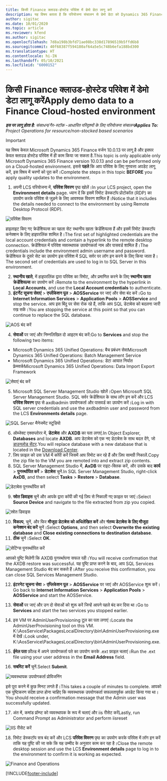 ```yaml
---
title: किसी Finance क्लाउड-होस्टेड परिवेश में डेमो डेटा लागू करें
description: यह विषय बताता है कि परियोजना संचालन से डेमो डेटा को Dynamics 365 Finance क्लाउड द्वारा होस्ट किए गए परिवेश में कैसे लागू किया जाए।
author: sigitac
ms.date: 10/01/2020
ms.topic: article
ms.reviewer: kfend
ms.author: sigitac
ms.openlocfilehash: 7d8a198b3bfd71ae08bc338d17896519b5ffd6b8
ms.sourcegitcommit: 40f68387f594180af64a5e5c748b6efa188bd300
ms.translationtype: HT
ms.contentlocale: hi-IN
ms.lasthandoff: 05/10/2021
ms.locfileid: "6000152"
---
```

# <a name="apply-demo-data-to-a-finance-cloud-hosted-environment"></a><span data-ttu-id="9cc8f-103">किसी Finance क्लाउड-होस्टेड परिवेश में डेमो डेटा लागू करें</span><span class="sxs-lookup"><span data-stu-id="9cc8f-103">Apply demo data to a Finance Cloud-hosted environment</span></span>

<span data-ttu-id="9cc8f-104">_**इस पर लागू होता है:** संसाधन/गैर-स्टॉक -आधारित परिदृश्यों के लिए परियोजना संचालन_</span><span class="sxs-lookup"><span data-stu-id="9cc8f-104">_**Applies To:** Project Operations for resource/non-stocked based scenarios_</span></span>

> [!IMPORTANT]
> <span data-ttu-id="9cc8f-105">यह विषय केवल Microsoft Dynamics 365 Finance वर्जन 10.0.13 पर लागू है और इसपर केवल क्लाउड होस्टेड परिवेश में ही काम किया जा सकता है.</span><span class="sxs-lookup"><span data-stu-id="9cc8f-105">This topic is only applicable only Microsoft Dynamics 365 Finance version 10.0.13 and can be performed only on a Cloud-hosted environment.</span></span> <span data-ttu-id="9cc8f-106">इससे **पहले** कि आप परिवेश के लिए गुणवत्ता अपडेट लागू करें, इस विषय में चरणों को पूरा करें।</span><span class="sxs-lookup"><span data-stu-id="9cc8f-106">Complete the steps in this topic **BEFORE** you apply quality updates to the environment.</span></span>

1. <span data-ttu-id="9cc8f-107">अपनी LCS परियोजना में, **परिवेश विवरण** पृष्ठ खोलें।</span><span class="sxs-lookup"><span data-stu-id="9cc8f-107">In your LCS project, open the **Environment details** page.</span></span> <span data-ttu-id="9cc8f-108">ध्यान दें कि इसमें रिमोट डेस्कटॉप प्रोटोकॉल (RDP) का उपयोग करके परिवेश से जुड़ने के लिए आवश्यक विवरण शामिल हैं।</span><span class="sxs-lookup"><span data-stu-id="9cc8f-108">Notice that it includes the details needed to connect to the environment by using Remote Desktop Protocol (RDP).</span></span>

![परिवेश विवरण](./media/1EnvironmentDetails.png)

<span data-ttu-id="9cc8f-110">हाइलाइट किए गए क्रेडेंशियल्स का पहला सेट स्थानीय खाता क्रेडेंशियल्स हैं और इसमें रिमोट डेस्कटॉप कनेक्शन के लिए हाइपरलिंक शामिल है।</span><span class="sxs-lookup"><span data-stu-id="9cc8f-110">The first set of highlighted credentials are the local account credentials and contain a hyperlink to the remote desktop connection.</span></span> <span data-ttu-id="9cc8f-111">क्रेडेंशियल में परिवेश व्यवस्थापक उपयोगकर्ता नाम और पासवर्ड शामिल हैं।</span><span class="sxs-lookup"><span data-stu-id="9cc8f-111">The credentials include the environment admin username and password.</span></span> <span data-ttu-id="9cc8f-112">क्रेडेंशियल के दूसरे सेट का उपयोग इस परिवेश में SQL सर्वर पर लॉग इन करने के लिए किया जाता है।</span><span class="sxs-lookup"><span data-stu-id="9cc8f-112">The second set of credentials are used to log in to SQL Server in this environment.</span></span>

2. <span data-ttu-id="9cc8f-113">**स्थानीय खाते**, में हाइपरलिंक द्वारा परिवेश का रिमोट, और प्रमाणित करने के लिए **स्थानीय खाता क्रेडेंशियल्स** का उपयोग करें।</span><span class="sxs-lookup"><span data-stu-id="9cc8f-113">Remote to the environment by the hyperlink in **Local Accounts**, and use the **Local Account credentials** to authenticate.</span></span>
3. <span data-ttu-id="9cc8f-114">**इंटर्नेट सूचना सेवाएं** > **एप्लीकेशन पूल** > **AOSService** पर जाएं और सेवा बंद करें।</span><span class="sxs-lookup"><span data-stu-id="9cc8f-114">Go to **Internet Information Services** > **Application Pools** > **AOSService** and stop the service.</span></span> <span data-ttu-id="9cc8f-115">आप इस बिंदु पर सेवा रोक रहे हैं, ताकि आप SQL डेटाबेस को बदलना जारी रख सकें।</span><span class="sxs-lookup"><span data-stu-id="9cc8f-115">You are stopping the service at this point so that you can continue to replace the SQL database.</span></span>

![AOS बंद करें](./media/2StopAOS.png)

4. <span data-ttu-id="9cc8f-117">**सेवाओं** पर जाएं और निम्नलिखित दो आइटम बंद करें:</span><span class="sxs-lookup"><span data-stu-id="9cc8f-117">Go to **Services** and stop the following two items:</span></span>

- <span data-ttu-id="9cc8f-118">Microsoft Dynamics 365 Unified Operations: बैच प्रबंधन सेवा</span><span class="sxs-lookup"><span data-stu-id="9cc8f-118">Microsoft Dynamics 365 Unified Operations: Batch Management Service</span></span>
- <span data-ttu-id="9cc8f-119">Microsoft Dynamics 365 Unified Operations: डेटा आयात निर्यात फ़्रेमवर्क</span><span class="sxs-lookup"><span data-stu-id="9cc8f-119">Microsoft Dynamics 365 Unified Operations: Data Import Export Framework</span></span>

![सेवाएं बंद करें](./media/3StopServices.png)

5. <span data-ttu-id="9cc8f-121">Microsoft SQL Server Management Studio खोलें।</span><span class="sxs-lookup"><span data-stu-id="9cc8f-121">Open Microsoft SQL Server Management Studio.</span></span> <span data-ttu-id="9cc8f-122">SQL सर्वर क्रेडेंशियल के साथ लॉग इन करें और LCS **परिवेश विवरण** पृष्ठ से axdbadmin उपयोगकर्ता और पासवर्ड का उपयोग करें।</span><span class="sxs-lookup"><span data-stu-id="9cc8f-122">Log in with SQL server credentials and use the axdbadmin user and password from the LCS **Environments details** page.</span></span>

![SQL Server मैनेजमेंट स्टूडियो](./media/4SSMS.png)

6. <span data-ttu-id="9cc8f-124">ऑब्जेक्ट एक्सप्लोरर में, **डेटाबेस** और **AXDB** का पता लगाएं.</span><span class="sxs-lookup"><span data-stu-id="9cc8f-124">In Object Explorer, **Databases** and locate **AXDB**.</span></span> <span data-ttu-id="9cc8f-125">आप डेटाबेस को एक नए डेटाबेस के साथ बदल देंगे, जो [डाउनलोड सेंटर](https://download.microsoft.com/download/1/a/3/1a314bd2-b082-4a87-abdc-1ba26c92b63d/ProjOpsDemoDataFOGARelease.zip).</span><span class="sxs-lookup"><span data-stu-id="9cc8f-125">You will replace database with a new database that is located in the [Download Center](https://download.microsoft.com/download/1/a/3/1a314bd2-b082-4a87-abdc-1ba26c92b63d/ProjOpsDemoDataFOGARelease.zip).</span></span> 
7. <span data-ttu-id="9cc8f-126">ज़िप फ़ाइल को उस VM में कॉपी करें जिसमें आप रिमोट कर रहे हैं और ज़िप सामग्री निकालें.</span><span class="sxs-lookup"><span data-stu-id="9cc8f-126">Copy the zip file to the VM you are remoted into and extract zip contents.</span></span>
8. <span data-ttu-id="9cc8f-127">SQL Server Management Studio में, **AxDB** पर राइट-क्लिक करें, और उसके बाद **कार्य** > **पुनर्स्थापित करें** > **डेटाबेस** चुनें.</span><span class="sxs-lookup"><span data-stu-id="9cc8f-127">In SQL Server Management Studio, right-click **AxDB**, and then select **Tasks** > **Restore** > **Database**.</span></span>

![डेटाबेस पुनर्स्थापित करें](./media/5RestoreDatabase.png)

9. <span data-ttu-id="9cc8f-129">**स्रोत डिवाइस** चुनें और आपके द्वारा कॉपी की गई ज़िप से निकाली गए फ़ाइल पर जाएं।</span><span class="sxs-lookup"><span data-stu-id="9cc8f-129">Select **Source Device** and navigate to the file extracted from zip you copied.</span></span>

![स्रोत डिवाइस](./media/6SourceDevice.png)

10. <span data-ttu-id="9cc8f-131">**विकल्प**, चुनें, और फिर **मौजूदा डेटाबेस को अधिलेखित करें** और **गंतव्य डेटाबेस के लिए मौजूदा कनेक्शन बंद करें** चुनें।</span><span class="sxs-lookup"><span data-stu-id="9cc8f-131">Select **Options**, and then select **Overwrite the existing database** and **Close existing connections to destination database**.</span></span> 
11. <span data-ttu-id="9cc8f-132">**ठीक** चुनें।</span><span class="sxs-lookup"><span data-stu-id="9cc8f-132">Select **OK**.</span></span>

![सेटिंग्स पुनर्स्थापित करें](./media/7RestoreSetting.png)

<span data-ttu-id="9cc8f-134">आपको पुष्टि मिलेगी कि AXDB पुनर्स्थापना सफल रही।</span><span class="sxs-lookup"><span data-stu-id="9cc8f-134">You will receive confirmation that the AXDB restore was successful.</span></span> <span data-ttu-id="9cc8f-135">यह पुष्टि प्राप्त करने के बाद, आप SQL Services Management Studio बंद कर सकते हैं।</span><span class="sxs-lookup"><span data-stu-id="9cc8f-135">After you receive this confirmation, you can close SQL Services Management Studio.</span></span>

12. <span data-ttu-id="9cc8f-136">**इंटरनेट सूचना सेवा** > **एप्लिकेशन पूल** > **AOSService** पर जाएं और AOSService शुरू करें।</span><span class="sxs-lookup"><span data-stu-id="9cc8f-136">Go back to **Internet Information Services** > **Application Pools** > **AOSService** and start the AOSService.</span></span>
13. <span data-ttu-id="9cc8f-137">**सेवाओं** पर जाएं और उन दो सेवाओं को शुरू करें जिन्हें आपने पहले बंद कर दिया था।</span><span class="sxs-lookup"><span data-stu-id="9cc8f-137">Go to **Services** and start the two services you stopped earlier.</span></span>

14. <span data-ttu-id="9cc8f-138">इस VM पर AdminUserProvisioning टूल का पता लगाएं।</span><span class="sxs-lookup"><span data-stu-id="9cc8f-138">Locate the AdminUserProvisioning tool on this VM.</span></span> <span data-ttu-id="9cc8f-139">K:\AosService\PackagesLocalDirectory\bin\AdminUserProvisioning.exe में देखें।</span><span class="sxs-lookup"><span data-stu-id="9cc8f-139">Look under, K:\AosService\PackagesLocalDirectory\bin\AdminUserProvisioning.exe.</span></span>
15. <span data-ttu-id="9cc8f-140">**ईमेल पता** फ़ील्ड में अपने उपयोगकर्ता पते का उपयोग करके .ext फ़ाइल चलाएं।</span><span class="sxs-lookup"><span data-stu-id="9cc8f-140">Run the .ext file using your user address in the **Email Address** field.</span></span> 
16. <span data-ttu-id="9cc8f-141">**सबमिट करें** चुनें.</span><span class="sxs-lookup"><span data-stu-id="9cc8f-141">Select **Submit**.</span></span>

![व्यवस्थापक उपयोगकर्ता प्रोविजनिंग](./media/8AdminUserProvisioning.png)

<span data-ttu-id="9cc8f-143">इसे पूरा करने में कुछ मिनट लगते हैं।</span><span class="sxs-lookup"><span data-stu-id="9cc8f-143">This takes a couple of minutes to complete.</span></span> <span data-ttu-id="9cc8f-144">आपको एक पुष्टिकरण संदेश प्राप्त होना चाहिए कि व्यवस्थापक उपयोगकर्ता सफलतापूर्वक अपडेट किया गया था।</span><span class="sxs-lookup"><span data-stu-id="9cc8f-144">You should receive a confirmation message that the Admin user was successfully updated.</span></span>

17. <span data-ttu-id="9cc8f-145">अंत में, कमांड प्रॉम्प्ट को व्यवस्थापक के रूप में चलाएं और iis रीसेट करें</span><span class="sxs-lookup"><span data-stu-id="9cc8f-145">Lastly, run Command Prompt as Administrator and perform iisreset</span></span>

![IIS रीसेट करें](./media/9IISReset.png)

18. <span data-ttu-id="9cc8f-147">रिमोट डेस्कटॉप सत्र बंद करें और LCS **परिवेश विवरण** पृष्ठ का उपयोग करके परिवेश में लॉग इन करें ताकि यह पुष्टि की जा सके कि यह उम्मीद के अनुसार काम कर रहा है।</span><span class="sxs-lookup"><span data-stu-id="9cc8f-147">Close the remote desktop session and use the LCS **Environment details** page to log in to the environment to confirm it is working as expected.</span></span>

![Finance and Operations](./media/10FinanceAndOperations.png)


[!INCLUDE[footer-include](../includes/footer-banner.md)]